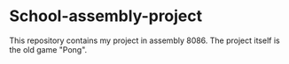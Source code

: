 # School-assembly-project
This repository contains my project in assembly 8086.
The project itself is the old game "Pong".
